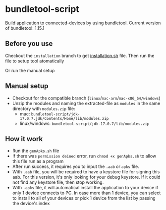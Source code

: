 # bundletool-script

Build application to connected-devices by using bundletool.
Current version of bundletool: 1.15.1

## Before you use
Checkout the ```installation``` branch to get [installation.sh](https://github.com/dzungvu/bundletool-script/tree/installation) file. Then run the file to setup tool atomatically

Or run the manual setup

## Manual setup
- Checkout for the compatible branch (```linux```/```mac-arm```/```mac-x86_64/windows```)
- Unzip the modules and naming the extracted-file as ```modules``` in the same directory with ```modules.zip``` file:
  - mac: ```bundletool-script/jdk-17.0.7.jdk/Contents/Home/lib/modules.zip```
  - linux/windows: ```bundletool-script/jdk-17.0.7/lib/modules.zip```

## How it work
- Run the ```genApks.sh``` file
- If there was ```permission deined``` error, run ```chmod +x genApks.sh``` to allow this file run as a program
- After run success, it requires you to input the ```.aab``` or ```apks``` file.
- With ```.aab``` file, you will be required to have a keystore file for signing this aab. For this version, it's only looking for your debug keystore. If it could not find any keystore file, then stop working.
- With ```.apks``` file, it will automatical install the application to your device if only 1 device connects to PC. In case more than 1 device, you can select to install to all of your devices or pick 1 device from the list by passing the device's index
